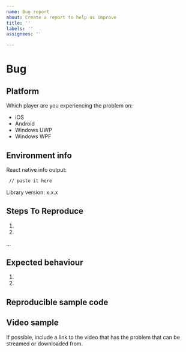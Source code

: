 ```yaml
---
name: Bug report
about: Create a report to help us improve
title: ''
labels: ''
assignees: ''

---
```


# Bug

<!--
  Please provide a clear and concise description of what the bug is.
  Include screenshots if needed.
  Please test using the latest release of the library, as maybe said bug has been already fixed.
  If the library has multiple install methods, describe installation method (e.g., pod, not pod, with jetifier etc)
-->

## Platform
<!--
  Platform where your bug is happening.
-->
Which player are you experiencing the problem on:
* iOS
* Android
* Windows UWP
* Windows WPF

## Environment info

<!--
  Run `react-native info` in your terminal and copy the results here. Also, include the *precise* version number of this library that you are using in the project
-->

React native info output:

```bash
 // paste it here
```

Library version: x.x.x

## Steps To Reproduce

<!--
 Issues without reproduction steps or code are likely to stall.
-->

1.
2.
...

## Expected behaviour

1.
2.

## Reproducible sample code

<!--
 Please add to your issue a repro, a fresh codebase with the minimal changes so that the bug can be tested in isolation
-->

## Video sample
If possible, include a link to the video that has the problem that can be streamed or downloaded from.
